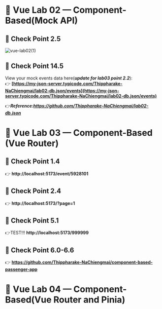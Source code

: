 # 🧪 Vue Lab 02 — Component-Based(Mock API)
## 🔗 Check Point 2.5
![vue-lab02(1)](https://github.com/user-attachments/assets/51e06e6b-12d9-444d-8852-9f602d4407a2)
## 🔗 Check Point 14.5

View your mock events data here(***update for lab03 point 2.2***):  
👉 **[https://my-json-server.typicode.com/Thippharake-NaChiengmai/lab02-db.json/events](https://my-json-server.typicode.com/Thippharake-NaChiengmai/lab02-db.json/events)**

👉***Reference:https://github.com/Thippharake-NaChiengmai/lab02-db.json***
# 🧪 Vue Lab 03 — Component-Based (Vue Router)
## 🔗 Check Point 1.4
👉 **http://localhost:5173/event/5928101**
## 🔗 Check Point 2.4
👉 **http://localhost:5173/?page=1**
## 🔗 Check Point 5.1
👉TEST!!! **http://localhost:5173/999999**
## 🔗 Check Point 6.0-6.6
👉 **https://github.com/Thippharake-NaChiengmai/component-based-passenger-app**
# 🧪 Vue Lab 04 — Component-Based(Vue Router and Pinia)

